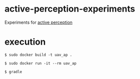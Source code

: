 # active-perception-experiments
Experiments for [active perception](https://github.com/Rezenders/jason-active-perception)

# execution

```
$ sudo docker build -t uav_ap .
```

```
$ sudo docker run -it --rm uav_ap
```

```
$ gradle
```
